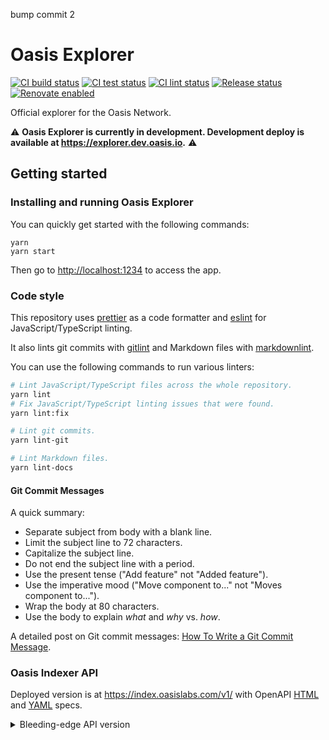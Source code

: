 bump commit 2

# Oasis Explorer

[![CI build status][github-ci-build-badge]][github-ci-build-link]
[![CI test status][github-ci-test-badge]][github-ci-test-link]
[![CI lint status][github-ci-lint-badge]][github-ci-lint-link]
[![Release status][github-release-badge]][github-release-link]
[![Renovate enabled][github-renovate-badge]][github-renovate-link]

Official explorer for the Oasis Network.

:warning:
**Oasis Explorer is currently in development. Development deploy is available
at <https://explorer.dev.oasis.io>.**
:warning:

## Getting started

### Installing and running Oasis Explorer

You can quickly get started with the following commands:

```shell
yarn
yarn start
```

Then go to <http://localhost:1234> to access the app.

### Code style

This repository uses [prettier] as a code formatter and [eslint] for
JavaScript/TypeScript linting.

It also lints git commits with [gitlint] and Markdown files with [markdownlint].

You can use the following commands to run various linters:

```bash
# Lint JavaScript/TypeScript files across the whole repository.
yarn lint
# Fix JavaScript/TypeScript linting issues that were found.
yarn lint:fix

# Lint git commits.
yarn lint-git

# Lint Markdown files.
yarn lint-docs
```

#### Git Commit Messages

A quick summary:

- Separate subject from body with a blank line.
- Limit the subject line to 72 characters.
- Capitalize the subject line.
- Do not end the subject line with a period.
- Use the present tense ("Add feature" not "Added feature").
- Use the imperative mood ("Move component to..." not "Moves component to...").
- Wrap the body at 80 characters.
- Use the body to explain _what_ and _why_ vs. _how_.

A detailed post on Git commit messages: [How To Write a Git Commit Message].

### Oasis Indexer API

Deployed version is at <https://index.oasislabs.com/v1/> with OpenAPI
[HTML][indexer-html-spec] and [YAML][indexer-yaml-spec] specs.

<details>
<summary>
Bleeding-edge API version
</summary>

OpenAPI spec for the [bleeding-edge version][indexer-bleeding-edge-spec].

To quickly run latest emerald indexer locally without running a node,
[replace following lines][replace-lines-to-run-latest-emerald] with:

<!-- markdownlint-disable line-length -->

```yaml
analysis:
  analyzers:
    - name: emerald_main_damask
      chain_id: oasis-3
      rpc: grpc.oasis.dev:443
      chaincontext: b11b369e0da5bb230b220127f5e7b242d385ef8c6f54906243f30af63c815535
      # Use the latest round from oasisscan (easier than gRPC)
      # https://www.oasisscan.com/paratimes/000000000000000000000000000000000000000000000000e2eaa99fc008f87f/roundList
      to: <latest round>
      from: <latest round - 500>
```

<!-- markdownlint-enable line-length -->

and run

```sh
make docker
make start-docker-e2e
# TODO: this needs to be updated with REACT_APP_TESTNET_API too
REACT_APP_API=http://localhost:8008/v1/ yarn start
```

</details>

[prettier]: https://prettier.io/
[eslint]: https://github.com/eslint/eslint
[gitlint]: https://jorisroovers.com/gitlint/
[markdownlint]: https://github.com/DavidAnson/markdownlint
[How To Write a Git Commit Message]: https://chris.beams.io/posts/git-commit/
[github-ci-build-badge]: https://github.com/oasisprotocol/explorer/actions/workflows/ci-build.yml/badge.svg
[github-ci-build-link]: https://github.com/oasisprotocol/explorer/actions?query=workflow:ci-build+branch:master
[github-ci-test-badge]: https://github.com/oasisprotocol/explorer/actions/workflows/ci-test.yml/badge.svg
[github-ci-test-link]: https://github.com/oasisprotocol/explorer/actions?query=workflow:ci-test+branch:master
[github-ci-lint-badge]: https://github.com/oasisprotocol/explorer/actions/workflows/ci-lint.yml/badge.svg
[github-ci-lint-link]: https://github.com/oasisprotocol/explorer/actions?query=workflow:ci-lint+branch:master
[github-release-badge]: https://github.com/oasisprotocol/explorer/actions/workflows/release.yml/badge.svg
[github-release-link]: https://github.com/oasisprotocol/explorer/actions?query=workflow:release
[github-renovate-badge]: https://img.shields.io/badge/renovate-enabled-brightgreen.svg
[github-renovate-link]: https://www.mend.io/renovate/
[indexer-html-spec]: https://index.oasislabs.com/v1/spec/v1.html
[indexer-yaml-spec]: https://index.oasislabs.com/v1/spec/v1.yaml
[indexer-bleeding-edge-spec]: https://github.com/oasisprotocol/oasis-indexer/blob/main/api/spec/v1.yaml
[replace-lines-to-run-latest-emerald]: https://github.com/oasisprotocol/oasis-indexer/blob/d48de37/tests/e2e/config/e2e-dev.yml#L1-L8
